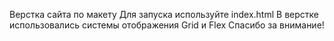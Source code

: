Верстка сайта по макету
Для запуска используйте index.html
В верстке использовались системы отображения Grid и Flex 
Спасибо за внимание!
